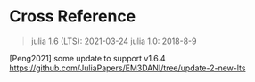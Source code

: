 # Cross Reference

> julia 1.6 (LTS): 2021-03-24
> julia 1.0: 2018-8-9

[Peng2021]
some update to support v1.6.4
https://github.com/JuliaPapers/EM3DANI/tree/update-2-new-lts

